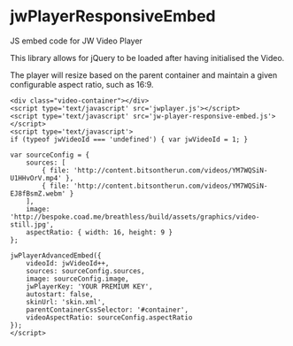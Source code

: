 jwPlayerResponsiveEmbed
=======================

JS embed code for JW Video Player

This library allows for jQuery to be loaded after having initialised the Video.

The player will resize based on the parent container and maintain a given configurable aspect ratio, such as 16:9.

    <div class="video-container"></div>
    <script type='text/javascript' src='jwplayer.js'></script>
    <script type='text/javascript' src='jw-player-responsive-embed.js'></script>
    <script type='text/javascript'>
    if (typeof jwVideoId === 'undefined') { var jwVideoId = 1; }
    
    var sourceConfig = {
        sources: [
            { file: 'http://content.bitsontherun.com/videos/YM7WQSiN-U1HHvOrV.mp4' },
            { file: 'http://content.bitsontherun.com/videos/YM7WQSiN-EJ8fBsmZ.webm' }
        ],
        image: 'http://bespoke.coad.me/breathless/build/assets/graphics/video-still.jpg',
        aspectRatio: { width: 16, height: 9 }
    };
    
    jwPlayerAdvancedEmbed({
        videoId: jwVideoId++,
        sources: sourceConfig.sources,
        image: sourceConfig.image,
        jwPlayerKey: 'YOUR PREMIUM KEY',
        autostart: false,
        skinUrl: 'skin.xml',
        parentContainerCssSelector: '#container',
        videoAspectRatio: sourceConfig.aspectRatio
    });
    </script>

